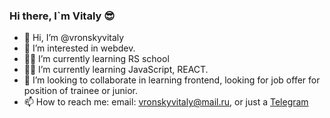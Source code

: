 ### Hi there, I`m Vitaly 😎

- 👋 Hi, I’m @vronskyvitaly
- 👀 I’m interested in webdev.
- 👨‍🎓 I’m currently learning RS school
- 🙇‍♂️ I’m currently learning JavaScript, REACT.
- 🤝 I’m looking to collaborate in learning frontend, looking for job offer for position of trainee or junior.
- 📫 How to reach me: email: vronskyvitaly@mail.ru, or just a [Telegram](https://t.me/vitalyvronsky)

<!--
**vronskyvitaly/vronskyvitaly** is a ✨ _special_ ✨ repository because its `README.md` (this file) appears on your GitHub profile.

Here are some ideas to get you started:

- 🔭 I’m currently working on ...
- 🌱 I’m currently learning ...
- 👯 I’m looking to collaborate on ...
- 🤔 I’m looking for help with ...
- 💬 Ask me about ...
- 📫 How to reach me: ...
- 😄 Pronouns: ...
- ⚡ Fun fact: ...
-->
